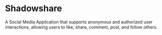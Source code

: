 # Shadowshare
A Social Media Application that supports anonymous and authorized user interactions, allowing users to like, share, comment, post, and follow others.
